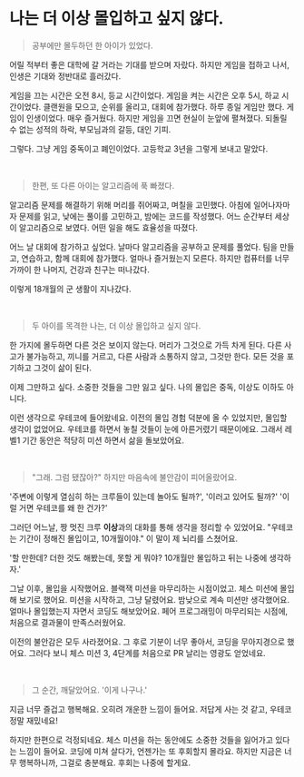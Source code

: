# 나는 더 이상 몰입하고 싶지 않다.

> 공부에만 몰두하던 한 아이가 있었다. 

어릴 적부터 좋은 대학에 갈 거라는 기대를 받으며 자랐다. 하지만 게임을 접하고 나서, 인생은 기대와 정반대로 흘러갔다. 

게임을 끄는 시간은 오전 8시, 등교 시간이었다. 게임을 켜는 시간은 오후 5시, 하교 시간이었다. 클랜원을 모으고, 순위를 올리고, 대회에 참가했다. 하루 종일 게임만 했다. 게임이 인생이었다. 매우 즐거웠다. 하지만 게임을 끄면 현실이 눈앞에 펼쳐졌다. 되돌릴 수 없는 성적의 하락, 부모님과의 갈등, 대인 기피. 

그렇다. 그냥 게임 중독이고 폐인이었다. 고등학교 3년을 그렇게 보내고 말았다. 

<br>

> 한편, 또 다른 아이는 알고리즘에 푹 빠졌다. 

알고리즘 문제를 해결하기 위해 머리를 쥐어짜고, 며칠을 고민했다. 아침에 일어나자마자 문제를 읽고, 낮에는 풀이를 고민하고, 밤에는 코드를 작성했다. 어느 순간부터 세상이 알고리즘으로 보였다. 어떤 일을 해도 효율성을 따졌다.  

어느 날 대회에 참가하고 싶었다. 날마다 알고리즘을 공부하고 문제를 풀었다. 팀을 만들고, 연습하고, 함께 대회에 참가했다. 얼마나 즐거웠는지 모른다. 하지만 컴퓨터를 너무 가까이 한 나머지, 건강과 친구는 떠나갔다. 

이렇게 18개월의 군 생활이 지나갔다. 

<br>

> 두 아이를 목격한 나는, 더 이상 몰입하고 싶지 않다. 

한 가지에 몰두하면 다른 것은 보이지 않는다. 머리가 그것으로 가득 차게 된다. 다른 사고가 불가능하고, 끼니를 거르고, 다른 사람과 소통하지 않고, 그것만 한다. 모든 것을 포기하고 그것이 삶이 된다. 

이제 그만하고 싶다. 소중한 것들을 그만 잃고 싶다. 나의 몰입은 중독, 이상도 이하도 아니다. 

이런 생각으로 우테코에 들어왔네요. 이전의 몰입 경험 덕분에 올 수 있었지만, 몰입할 생각이 없었어요. 우테코를 하면서 놓칠 것들이 눈에 아른거렸기 때문이에요. 그래서 레벨1 기간 동안은 적당히 미션 하면서 삶을 돌보았어요. 

<br>

> "그래. 그럼 됐잖아?" 하지만 마음속에 불안감이 피어올랐어요. 

'주변에 이렇게 열심히 하는 크루들이 있는데 놀아도 될까?', '이러고 있어도 될까?' '이럴 거면 우테코를 왜 한 건가?' 

그러던 어느날, 짱 멋진 크루 **이상**과의 대화를 통해 생각을 정리할 수 있었어요. "우테코는 기간이 정해진 몰입이고, 10개월이야." 이 말이 제 뇌리를 스쳤어요. 

'할 만한데? 더한 것도 해봤는데, 못할 게 뭐야? 10개월만 몰입하고 뒤는 나중에 생각하자.'

그날 이후, 몰입을 시작했어요. 블랙잭 미션을 마무리하는 시점이었고. 체스 미션에 몰입해 보기로 했어요. 미션을 시작하고, 그냥 달렸어요. 밤낮으로 계속 미션만 생각했어요. 얼마나 몰입했는지 자면서 코딩도 해보았어요. 페어 프로그래밍이 마무리되는 시점에, 처음으로 결과물이 만족스러웠어요. 

이전의 불안감은 모두 사라졌어요. 그 후로 기분이 너무 좋아서, 코딩을 무아지경으로 했어요. 그러다 보니 체스 미션 3, 4단계를 처음으로 PR 날리는 영광도 얻었네요. 

<br>

> 그 순간, 깨달았어요. '이게 나구나.' 

지금 너무 즐겁고 행복해요. 오히려 개운한 느낌이 들어요. 저답게 사는 것 같고, 우테코 정말 재밌네요! 

하지만 한편으로 걱정되네요. 체스 미션을 하는 동안에도 소중한 것들을 잃어가고 있다는 느낌이 들어요. 코딩에 미쳐 살다가, 언젠가는 또 후회할지 몰라요. 하지만 지금은 너무 행복하니까, 그걸로 충분해요. 후회는 나중에 할게요. 
